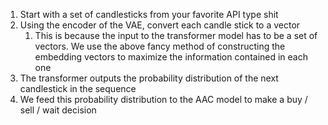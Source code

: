 1. Start with a set of candlesticks from your favorite API type shit 
2. Using the encoder of the VAE, convert each candle stick to a vector
	1. This is because the input to the transformer model has to be a set of vectors. We use the above fancy method of constructing the embedding vectors to maximize the information contained in each one 
3. The transformer outputs the probability distribution of the next candlestick in the sequence
4. We feed this probability distribution to the AAC model to make a buy / sell / wait decision